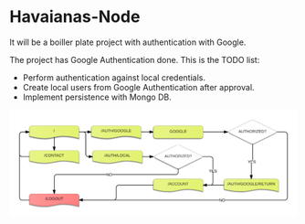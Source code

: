 Havaianas-Node
==============

It will be a boiller plate project with authentication with Google.

The project has Google Authentication done. This is the TODO list:
* Perform authentication against local credentials.
* Create local users from Google Authentication after approval.
* Implement persistence with Mongo DB.

![](images/authentication-flow.png "Authentication dlow.")
